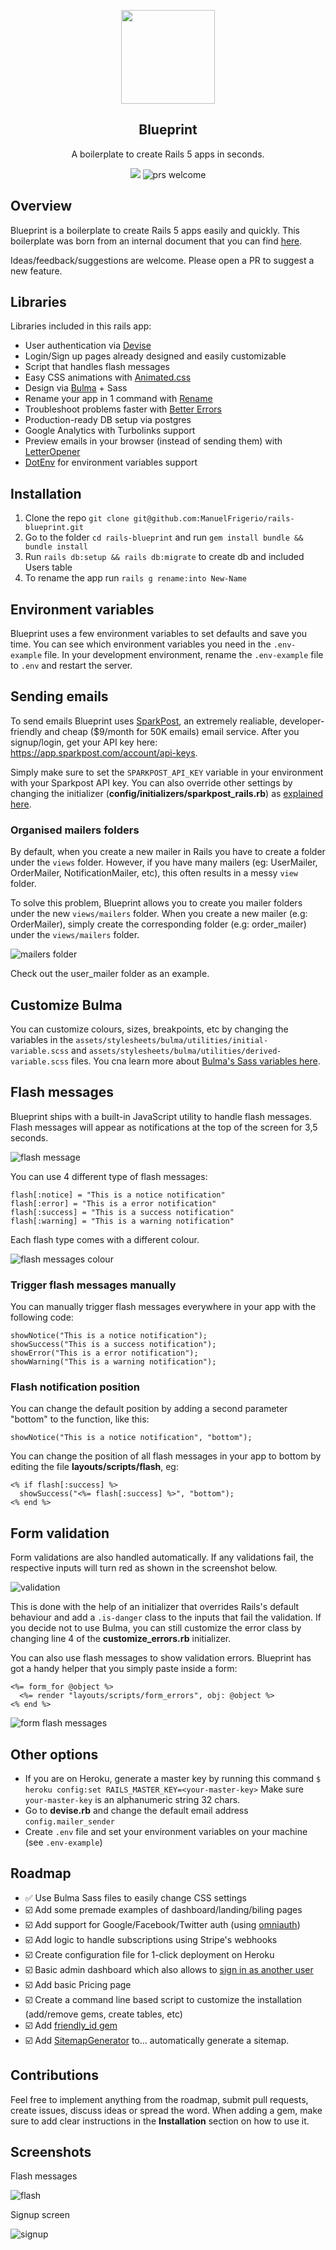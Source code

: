 <p align="center">
  <img src="https://quicknote-images.s3.amazonaws.com/images/1540900611411-%20Untitled%2520design.png" height="150">
  <h2 align="center">Blueprint</h2>
  <p align="center">A boilerplate to create Rails 5 apps in seconds.<p>
  <p align="center">
    <img src="https://img.shields.io/badge/License-MIT-yellow.svg" />
    <img src="https://img.shields.io/badge/PRs-welcome-brightgreen.svg" alt="prs welcome">
  </p>
</p>


## Overview
Blueprint is a boilerplate to create Rails 5 apps easily and quickly.
This boilerplate was born from an internal document that you can find [here](https://www.notion.so/maitre/Rails-5-App-Setup-Blueprint-d8b70c50d62f4bf5a4607ee7a7b994ac).

Ideas/feedback/suggestions are welcome. Please open a PR to suggest a new feature.

## Libraries
Libraries included in this rails app:
* User authentication via [Devise](https://github.com/plataformatec/devise)
* Login/Sign up pages already designed and easily customizable
* Script that handles flash messages
* Easy CSS animations with [Animated.css](https://daneden.github.io/animate.css/)
* Design via [Bulma](https://bulma.io/) + Sass
* Rename your app in 1 command with [Rename](https://github.com/morshedalam/rename)
* Troubleshoot problems faster with [Better Errors](https://github.com/BetterErrors/better_errors)
* Production-ready DB setup via postgres
* Google Analytics with Turbolinks support
* Preview emails in your browser (instead of sending them) with [LetterOpener](https://github.com/ryanb/letter_opener)
* [DotEnv](https://github.com/bkeepers/dotenv) for environment variables support

## Installation
1. Clone the repo `git clone git@github.com:ManuelFrigerio/rails-blueprint.git`
2. Go to the folder `cd rails-blueprint` and run `gem install bundle && bundle install`
3. Run `rails db:setup && rails db:migrate` to create db and included Users table
4. To rename the app run `rails g rename:into New-Name`

## Environment variables
Blueprint uses a few environment variables to set defaults and save you time.
You can see which environment variables you need in the `.env-example` file. In your development environment, rename the `.env-example` file to `.env` and restart the server.

## Sending emails
To send emails Blueprint uses [SparkPost](https://sparkpost.com), an extremely realiable, developer-friendly and cheap ($9/month for 50K emails) email service. After you signup/login, get your API key here: https://app.sparkpost.com/account/api-keys.

Simply make sure to set the `SPARKPOST_API_KEY` variable in your environment with your Sparkpost API key. You can also override other settings by changing the initializer (**config/initializers/sparkpost_rails.rb**) as [explained here](https://github.com/the-refinery/sparkpost_rails).

### Organised mailers folders
By default, when you create a new mailer in Rails you have to create a folder under the `views` folder. However, if you have many mailers (eg: UserMailer, OrderMailer, NotificationMailer, etc), this often results in a messy `view` folder.

To solve this problem, Blueprint allows you to create you mailer folders under the new `views/mailers` folder.
When you create a new mailer (e.g: OrderMailer), simply create the corresponding folder (e.g: order_mailer) under the `views/mailers` folder.

![mailers folder](https://quicknote-images.s3.amazonaws.com/images/1543161663964-%20Screen%2520Shot%25202018-11-25%2520at%252017.00.33.png)

Check out the user_mailer folder as an example.

## Customize Bulma
You can customize colours, sizes, breakpoints, etc by changing the variables in the `assets/stylesheets/bulma/utilities/initial-variable.scss` and `assets/stylesheets/bulma/utilities/derived-variable.scss` files. You cna learn more about [Bulma's Sass variables here](https://bulma.io/documentation/customize/variables/).

## Flash messages
Blueprint ships with a built-in JavaScript utility to handle flash messages.
Flash messages will appear as notifications at the top of the screen for 3,5 seconds.

![flash message](http://g.recordit.co/EUkOJ7Vhun.gif)

You can use 4 different type of flash messages:
```
flash[:notice] = "This is a notice notification"
flash[:error] = "This is a error notification"
flash[:success] = "This is a success notification"
flash[:warning] = "This is a warning notification"
```
Each flash type comes with a different colour.

![flash messages colour](https://quicknote-images.s3.amazonaws.com/images/1541593180193-%20Untitled%2520design.png)

### Trigger flash messages manually
You can manually trigger flash messages everywhere in your app with the following code:
```
showNotice("This is a notice notification");
showSuccess("This is a success notification");
showError("This is a error notification");
showWarning("This is a warning notification");
```
### Flash notification position
You can change the default position by adding a second parameter "bottom" to the function, like this:
```
showNotice("This is a notice notification", "bottom");
```

You can change the position of all flash messages in your app to bottom by editing the file **layouts/scripts/flash**, eg:
```
<% if flash[:success] %>
  showSuccess("<%= flash[:success] %>", "bottom");
<% end %>
```

## Form validation
Form validations are also handled automatically.
If any validations fail, the respective inputs will turn red as shown in the screenshot below.

![validation](https://quicknote-images.s3.amazonaws.com/images/1541591390886-%20campaign.png)

This is done with the help of an initializer that overrides Rails's default behaviour and add a `.is-danger` class to the inputs that fail the validation. If you decide not to use Bulma, you can still customize the error class by changing line 4 of the **customize_errors.rb** initializer.

You can also use flash messages to show validation errors.
Blueprint has got a handy helper that you simply paste inside a form:

```
<%= form_for @object %>
  <%= render "layouts/scripts/form_errors", obj: @object %>
<% end %>
```

![form flash messages](https://quicknote-images.s3.amazonaws.com/images/1541594989782-%20valid.png)

## Other options
* If you are on Heroku, generate a master key by running this command `$ heroku config:set RAILS_MASTER_KEY=<your-master-key>` Make sure `your-master-key` is an alphanumeric string 32 chars.
* Go to **devise.rb** and change the default email address `config.mailer_sender`
* Create `.env` file and set your environment variables on your machine (see `.env-example`)

## Roadmap
* ✅ Use Bulma Sass files to easily change CSS settings
* ☑️ Add some premade examples of dashboard/landing/biling pages
* ☑️ Add support for Google/Facebook/Twitter auth (using [omniauth](https://github.com/omniauth/omniauth))
* ☑️ Add logic to handle subscriptions using Stripe's webhooks
* ☑️ Create configuration file for 1-click deployment on Heroku
* ☑️ Basic admin dashboard which also allows to [sign in as another user](https://github.com/plataformatec/devise/wiki/How-To:-Sign-in-as-another-user-if-you-are-an-admin)
* ☑️ Add basic Pricing page
* ☑️ Create a command line based script to customize the installation (add/remove gems, create tables, etc)
* ☑️ Add [friendly_id gem](https://github.com/norman/friendly_id)
* ☑️ Add [SitemapGenerator](https://github.com/kjvarga/sitemap_generator) to... automatically generate a sitemap. 

## Contributions

Feel free to implement anything from the roadmap, submit pull requests, create issues, discuss ideas or spread the word.
When adding a gem, make sure to add clear instructions in the **Installation** section on how to use it.

## Screenshots

Flash messages

![flash](http://g.recordit.co/a10vtjKgBA.gif)

Signup screen

![signup](https://quicknote-images.s3.amazonaws.com/images/1540900091320-%20ReferralHero%2520%2520%2520Results%2520driven%2520referral%2520software%2520for%2520SaaS%2520companies%2520.png)
